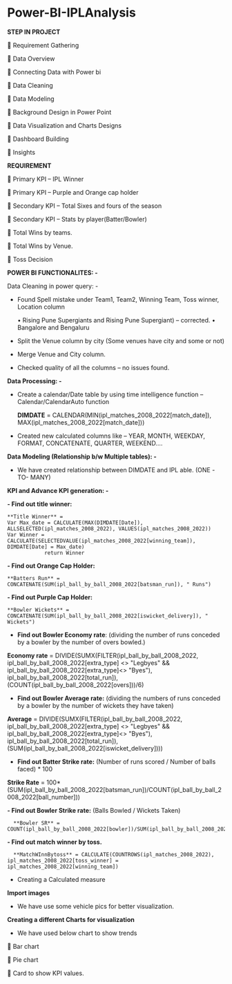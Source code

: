 # Power-BI-IPLAnalysis


**STEP IN PROJECT**


	Requirement Gathering

	Data Overview

	Connecting Data with Power bi

	Data Cleaning

	Data Modeling

	Background Design in Power Point

	Data Visualization and Charts Designs

	Dashboard Building

	Insights


**REQUIREMENT**


	Primary KPI – IPL Winner

	Primary KPI – Purple and Orange cap holder

	Secondary KPI – Total Sixes and fours of the season

	Secondary KPI – Stats by player(Batter/Bowler)

	Total Wins by teams.

	Total Wins by Venue.

	Toss Decision


**POWER BI FUNCTIONALITES: -**

Data Cleaning in power query: - 

-	Found Spell mistake under Team1, Team2, Winning Team, Toss winner, Location column
  
    •	Rising Pune Supergiants and Rising Pune Supergiant) – corrected.
    •	Bangalore and Bengaluru

-	Split the Venue column by city (Some venues have city and some or not)
  
-	Merge Venue and City column.
  
-	Checked quality of all the columns – no issues found.
  
**Data Processing: -**

-	Create a calendar/Date table by using time intelligence function – Calendar/CalendarAuto function
  
	**DIMDATE** = CALENDAR(MIN(ipl_matches_2008_2022[match_date]), MAX(ipl_matches_2008_2022[match_date]))

-	Created new calculated columns like – YEAR, MONTH, WEEKDAY, FORMAT, CONCATENATE, QUARTER, WEEKEND....

  
**Data Modeling (Relationship b/w Multiple tables): -**

-	We have created relationship between DIMDATE and IPL able. (ONE -TO- MANY)
  
**KPI and Advance KPI generation: -**

**-	Find out title winner:**
  
    **Title Winner** = 
    Var Max_date = CALCULATE(MAX(DIMDATE[Date]), ALLSELECTED(ipl_matches_2008_2022), VALUES(ipl_matches_2008_2022))
    Var Winner = CALCULATE(SELECTEDVALUE(ipl_matches_2008_2022[winning_team]), DIMDATE[Date] = Max_date)
                return Winner

**-	Find out Orange Cap Holder:**
  
    **Batters Run** = CONCATENATE(SUM(ipl_ball_by_ball_2008_2022[batsman_run]), " Runs")

**-	Find out Purple Cap Holder:**
  
    **Bowler Wickets** = CONCATENATE(SUM(ipl_ball_by_ball_2008_2022[iswicket_delivery]), " Wickets")

-	**Find out Bowler Economy rate**: (dividing the number of runs conceded by a bowler by the number of overs bowled.)
  
   **Economy rate** = DIVIDE(SUMX(FILTER(ipl_ball_by_ball_2008_2022, ipl_ball_by_ball_2008_2022[extra_type] <> "Legbyes" &&   ipl_ball_by_ball_2008_2022[extra_type]<> "Byes"), ipl_ball_by_ball_2008_2022[total_run]),(COUNT(ipl_ball_by_ball_2008_2022[overs]))/6)

-	**Find out Bowler Average rate:** (dividing the numbers of runs conceded by a bowler by the number of wickets they have taken)
  
  **Average** = 
    DIVIDE(SUMX(FILTER(ipl_ball_by_ball_2008_2022, ipl_ball_by_ball_2008_2022[extra_type] <> "Legbyes" && ipl_ball_by_ball_2008_2022[extra_type]<>     "Byes"), ipl_ball_by_ball_2008_2022[total_run]),(SUM(ipl_ball_by_ball_2008_2022[iswicket_delivery])))

-	**Find out Batter Strike rate:** (Number of runs scored / Number of balls faced) * 100
  
  **Strike Rate** = 100*(SUM(ipl_ball_by_ball_2008_2022[batsman_run])/COUNT(ipl_ball_by_ball_2008_2022[ball_number]))

**-	Find out Bowler Strike rate:** (Balls Bowled / Wickets Taken)
  
      **Bowler SR** = COUNT(ipl_ball_by_ball_2008_2022[bowler])/SUM(ipl_ball_by_ball_2008_2022[iswicket_delivery])

**-	Find out match winner by toss.**
  
      **MatchWInnBytoss** = CALCULATE(COUNTROWS(ipl_matches_2008_2022), ipl_matches_2008_2022[toss_winner] = ipl_matches_2008_2022[winning_team])

-	Creating a Calculated measure
  
**Import images**
 	
-	We have use some vehicle pics for better visualization.
  
**Creating a different Charts for visualization**

-	We have used below chart to show trends
  
	Bar chart 

	Pie chart 

	Card to show KPI values.

 

